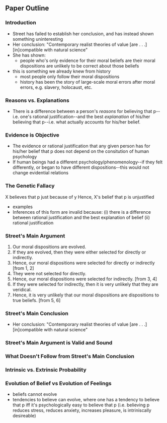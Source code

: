 ## Paper  Outline

### Introduction
  - Street has failed to establish her conclusion, and has instead shown something uninteresting
  - Her conclusion: "Contemporary realist theories of value [are . . .] [in]compatible with natural science"
  - She has shown:
     - people who's only evidence for their moral beliefs are their moral dispositions are unlikely to be correct about those beliefs
  - this is something we already knew from history
     - most people only follow their moral dispositions
     - history has been the story of large-scale moral errors after moral errors, e.g. slavery, holocaust, etc.

### Reasons vs. Explanations
  - There is a difference between a person's *reasons* for believing that p--i.e. one's rational justification--and the best *explanation* of his/her believing that p--i.e. what actually accounts for his/her belief. 

### Evidence is Objective
  - The evidence or rational justification that any given person has for his/her belief that p does not depend on the consitution of human psychology
  - If human beings had a different psychology/phenomenology--if they felt differently, or began to have different dispositions--this would not change evidential relations

### The Genetic Fallacy
  X believes that p just because of y
  Hence, X's belief that p is unjustified	
  - examples
  - Inferences of this form are invalid because:
     (i) there is a difference between rational justification and the best explanation of belief
     (ii) rational justification 

### Street's Main Argument

1. Our moral dispositions are evolved. 
2. If they are evolved, then they were either selected for directly or indirectly.
3. Hence, our moral dispositions were selected for directly or indirectly [from 1, 2]
4. They were not selected for directly. 
5. Hence, our moral dispositions were selected for indirectly. [from 3, 4]
6. If they were selected for indirectly, then it is very unlikely that they are veridical. 
7. Hence, it is very unlikely that our moral dispositions are dispositions to true beliefs. [from 5, 6]

### Street's Main Conclusion
  - Her conclusion: "Contemporary realist theories of value [are . . .] [in]compatible with natural science"

### Street's Main Argument is Valid and Sound

### What Doesn't Follow from Street's Main Conclusion

### Intrinsic vs. Extrinsic Probability

### Evolution of Belief vs Evolution of Feelings
  - beliefs cannot evolve
  - tendencies to believe can evolve, where one has a tendency to believe that p iff it's psychologically easy to believe that p (i.e. believing p reduces stress, reduces anxiety, increases pleasure, is intriniscally desireable)
  
